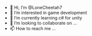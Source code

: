 - 👋 Hi, I’m @LoneCheetah7
- 👀 I’m interested in game development
- 🌱 I’m currently learning c# for unity
- 💞️ I’m looking to collaborate on ...
- 📫 How to reach me ...

<!---
LoneCheetah7/LoneCheetah7 is a ✨ special ✨ repository because its `README.md` (this file) appears on your GitHub profile.
You can click the Preview link to take a look at your changes.
--->
